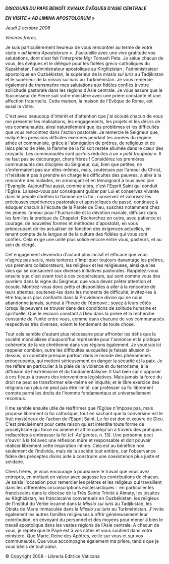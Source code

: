 ***DISCOURS DU PAPE BENOÎT XVI******AUX ÉVÊQUES D'ASIE CENTRALE***

***EN VISITE « *AD LIMINA APOSTOLORUM* »***

*Jeudi 2 octobre 2008*

*Vénérés frères,*

Je suis particulièrement heureux de vous rencontrer au terme de votre visite « *ad limina Apostolorum* ». J'accueille avec une vive gratitude vos salutations, dont s'est fait l'interprète Mgr Tomash Peta. Je salue chacun de vous, les évêques et le délégué pour les fidèles grecs-catholiques du Kazakhstan, l'administrateur apostolique au Kirghizistan ; l'administrateur apostolique en Ouzbékistan, le supérieur de la *missio sui iuris* au Tadjikistan et le supérieur de la *missio sui iuris* au Turkménistan. Je vous remercie également de transmettre mes salutations aux fidèles confiés à votre sollicitude pastorale dans les régions d'Asie centrale. Je vous assure que le Successeur de Pierre suit votre ministère avec une prière constante et une affection fraternelle. Cette maison, la maison de l'Evêque de Rome, est aussi la vôtre.

C'est avec beaucoup d'intérêt et d'attention que j'ai écouté chacun de vous me présenter les réalisations, les engagements, les projets et les désirs de vos communautés, ainsi naturellement que les problèmes et les difficultés que vous rencontrez dans l'action pastorale. Je remercie le Seigneur que, malgré les pressions difficiles exercées pendant les années du régime athée et communiste, grâce à l'abnégation de prêtres, de religieux et de laïcs pleins de zèle, la flamme de la foi soit restée allumée dans le cœur des croyants. Les communautés sont parfois réduites à un « *petit troupeau* ». Il ne faut pas se décourager, chers frères ! Considérez les premières communautés des disciples du Seigneur, qui, bien que petites, ne s'enfermaient pas sur elles-mêmes, mais, soutenues par l'amour du Christ, n'hésitaient pas à prendre en charge les difficultés des pauvres, à aller à la rencontre des malades, en annonçant et en témoignant à tous avec joie l'Evangile. Aujourd'hui aussi, comme alors, c'est l'Esprit Saint qui conduit l'Eglise. Laissez-vous par conséquent guider par Lui et conservez vivante dans le peuple chrétien la flamme de la foi ; conservez et valorisez les précieuses expériences pastorales et apostoliques du passé; continuez à éduquer chacun à l'écoute de la Parole de Dieu, suscitez notamment chez les jeunes l'amour pour l'Eucharistie et la dévotion mariale, diffusez dans les familles la pratique du Chapelet. Recherchez en outre, avec patience et courage, de nouvelles formes et méthodes d'apostolat, en vous préoccupant de les actualiser en fonction des exigences actuelles, en tenant compte de la langue et de la culture des fidèles qui vous sont confiés. Cela exige une unité plus solide encore entre vous, pasteurs, et au sein du clergé.

Cet engagement deviendra d'autant plus incisif et efficace que vous n'agirez pas seuls, mais tenterez d'impliquer toujours davantage les prêtres, vos premiers collaborateurs, les religieux et les religieuses, ainsi que les laïcs qui se consacrent aux diverses initiatives pastorales. Rappelez-vous ensuite que c'est avant tout à ces coopérateurs, qui sont comme vous des ouvriers dans la vigne du Seigneur, que vous devez prêter attention et écoute. Montrez-vous donc prêts et disponibles à aller à la rencontre de leurs attentes, soutenez-les dans les moments de difficulté, invitez-les à être toujours plus confiants dans la Providence divine qui ne nous abandonne jamais, surtout à l'heure de l'épreuve ; soyez à leurs côtés lorsqu'ils peuvent se trouver dans des conditions de solitude humaine et spirituelle. Que le recours constant à Dieu dans la prière et la recherche constante de l'unité entre vous, comme dans chacune de vos communautés respectives très diverses, soient le fondement de toute chose.

Tout cela semble d'autant plus nécessaire pour affronter les défis que la société mondialisée d'aujourd'hui représente pour l'annonce et la pratique cohérente de la vie chrétienne dans vos régions également. Je voudrais ici rappeler combien, outre les difficultés auxquelles je faisais allusion ci-dessus, on constate presque partout dans le monde des phénomènes préoccupants, qui mettent sérieusement en danger la sécurité et la paix. Je me réfère en particulier à la plaie de la violence et du terrorisme, à la diffusion de l'extrémisme et du fondamentalisme. Il faut bien sûr s'opposer à ces fléaux à travers des interventions législatives. Mais jamais la force du droit ne peut se transformer elle-même en iniquité; et le libre exercice des religions non plus ne peut pas être limité, car professer sa foi librement compte parmi les droits de l'homme fondamentaux et universellement reconnus.

Il me semble ensuite utile de réaffirmer que l'Eglise n'impose pas, mais propose librement la foi catholique, tout en sachant que la conversion est le fruit mystérieux de l'action de l'Esprit Saint. Le foi est don et œuvre de Dieu. C'est précisément pour cette raison qu'est interdite toute forme de prosélytisme qui force ou amène et attire quelqu'un à travers des pratiques indiscrètes à embrasser la foi (cf. *Ad gentes*, n. 13). Une personne peut s'ouvrir à la foi avec une réflexion mûre et responsable et doit pouvoir réaliser librement cette inspiration intime. Cela est au bénéfice non seulement de l'individu, mais de la société tout entière, car l'observance fidèle des préceptes divins aide à construire une coexistence plus juste et solidaire.

Chers frères, je vous encourage à poursuivre le travail que vous avez entrepris, en mettant en valeur avec sagesse les contributions de chacun. Je saisis l'occasion pour remercier les prêtres et les religieux qui travaillent dans les différentes circonscriptions ecclésiastiques :  en particulier les franciscains dans le diocèse de la Très Sainte Trinité à Almaty, les jésuites au Kirghizistan, les franciscains conventuels en Ouzbékistan, les religieux de l'Institut du Verbe incarné dans la *Missio sui iuris* au Tadjikistan, les Oblats de Marie Immaculée dans la *Missio sui iuris* au Turkménistan. J'invite également les autres familles religieuses à offrir généreusement leur contribution, en envoyant du personnel et des moyens pour mener à bien le travail apostolique dans les vastes régions de l'Asie centrale. A chacun de vous, je répète que le Pape est à vos côtés et vous soutient dans votre ministère. Que Marie, Reine des Apôtres, veille sur vous et sur vos communautés. Que vous accompagne également ma prière, tandis que je vous bénis de tout cœur.

© Copyright 2008 - Libreria Editrice Vaticana